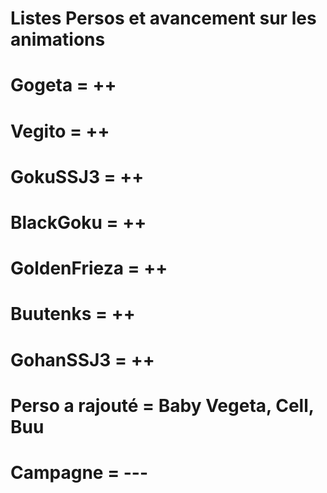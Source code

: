 # Listes Persos et avancement sur les animations
# Gogeta = ++
# Vegito = ++
# GokuSSJ3 = ++
# BlackGoku = ++
# GoldenFrieza = ++
# Buutenks = ++
# GohanSSJ3 = ++


# Perso a rajouté = Baby Vegeta, Cell, Buu

# Campagne = ---